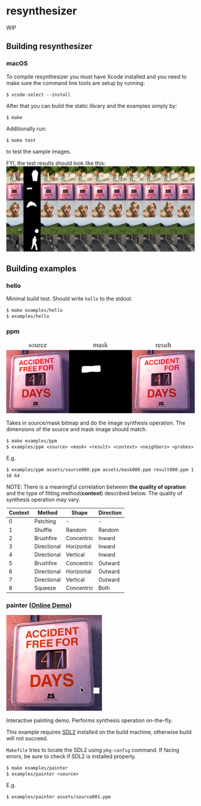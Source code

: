 # resynthesizer

WIP

## Building resynthesizer

### macOS

To compile resynthesizer you must have Xcode installed and you need to make sure the command line tools are setup by running:

```
$ xcode-select --install
```

After that you can build the static library and the examples simply by:

```
$ make
```

Additionally run:
```
$ make test
```

to test the sample images. 

FYI, the test results should look like this:
![preview](./docs/preview.png)

## Building examples

### hello

Minimal build test. Should write `hello` to the stdout.

```
$ make examples/hello
$ examples/hello
```

### ppm

![example-ppm](./docs/example-ppm.png)

Takes in source/mask bitmap and do the image synthesis operation. The dimensions of the source and mask image should match.

```
$ make examples/ppm
$ examples/ppm <source> <mask> <result> <context> <neighbors> <probes>
```

E.g.
```
$ examples/ppm assets/source000.ppm assets/mask000.ppm result000.ppm 1 16 64
```

NOTE: There is a meaningful correlation between **the quality of opration** and the type of fitting method(**context**) described below. The quality of synthesis operation may vary.

| Context | Method      | Shape      | Direction |
|---------|-------------|------------|-----------|
| 0       | Patching    | -          | -         |
| 1       | Shuffle     | Random     | Random    |
| 2       | Brushfire   | Concentric | Inward    |
| 3       | Directional | Horizontal | Inward    |
| 4       | Directional | Vertical   | Inward    |
| 5       | Brushfire   | Concentric | Outward   |
| 6       | Directional | Horizontal | Outward   |
| 7       | Directional | Vertical   | Outward   |
| 8       | Squeeze     | Concentric | Both      |

### painter ([Online Demo](https://61315.github.io/resynthesizer/painter.html))

![example-painter](./docs/example-painter.gif)

Interactive painting demo. Performs synthesis operation on-the-fly.

This example requires [SDL2](https://wiki.libsdl.org/Installation) installed on the build machine, otherwise build will not succeed.

`Makefile` tries to locate the SDL2 using `pkg-config` command. If facing errors, be sure to check if SDL2 is installed properly.

```
$ make examples/painter
$ examples/painter <source>
```
E.g.
```
$ examples/painter assets/source001.ppm
```